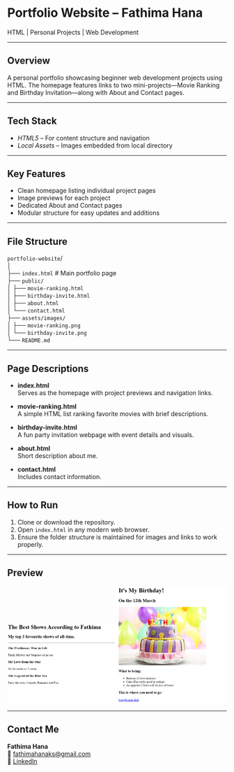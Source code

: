 # Portfolio Website – Fathima Hana

HTML | Personal Projects | Web Development

---

## Overview

A personal portfolio showcasing beginner web development projects using HTML. The homepage features links to two mini-projects—Movie Ranking and Birthday Invitation—along with About and Contact pages.

---

## Tech Stack

- *HTML5* – For content structure and navigation
- *Local Assets* – Images embedded from local directory

---

## Key Features

- Clean homepage listing individual project pages
- Image previews for each project
- Dedicated About and Contact pages
- Modular structure for easy updates and additions

---

## File Structure

`portfolio-website`/  
│  
├── `index.html` # Main portfolio page  
├── `public/`  
│   ├── `movie-ranking.html`  
│   ├── `birthday-invite.html`  
│   ├── `about.html`  
│   └── `contact.html`  
├── `assets/images/`  
│   ├── `movie-ranking.png`  
│   └── `birthday-invite.png`  
└── `README.md`  

---

## Page Descriptions

- **index.html**  
  Serves as the homepage with project previews and navigation links.

- **movie-ranking.html**  
  A simple HTML list ranking favorite movies with brief descriptions.

- **birthday-invite.html**  
  A fun party invitation webpage with event details and visuals.

- **about.html**  
  Short description about me.

- **contact.html**  
  Includes contact information.

---

## How to Run

1. Clone or download the repository.
2. Open `index.html` in any modern web browser.
3. Ensure the folder structure is maintained for images and links to work properly.

---

## Preview

<img src="./assets/images/movie-ranking.png" alt="Movie Ranking Screenshot" width="250"/>
<img src="./assets/images/birthday-invite.png" alt="Birthday Invite Screenshot" width="250"/>

---

## Contact Me

**Fathima Hana**  
📧 [fathimahanaks@gmail.com](mailto:fathimahanaks@gmail.com)  
🔗 [LinkedIn](https://www.linkedin.com/in/fathimahana/)

